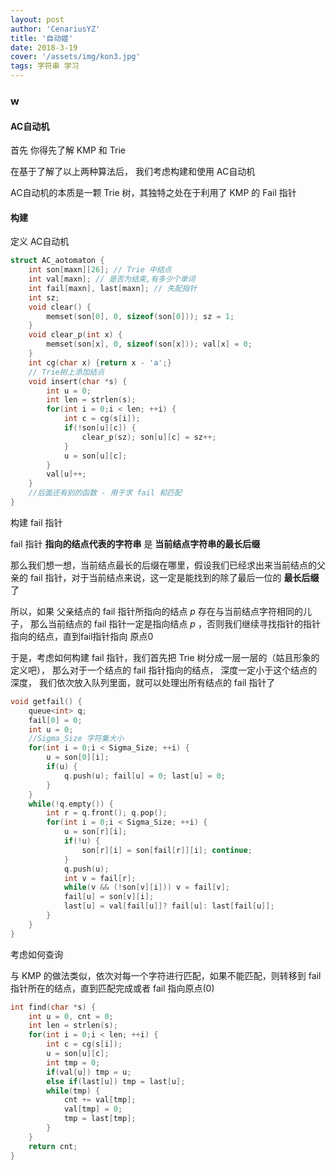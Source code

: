 ```yaml
---
layout: post
author: 'CenariusYZ'
title: '自动姬'
date: 2018-3-19
cover: '/assets/img/kon3.jpg'
tags: 字符串 学习
---
```


### w

#### AC自动机

首先 你得先了解 KMP 和 Trie

在基于了解了以上两种算法后， 我们考虑构建和使用 AC自动机

AC自动机的本质是一颗 Trie 树，其独特之处在于利用了 KMP 的 Fail 指针

#### 构建

定义 AC自动机
```cpp
struct AC_aotomaton {
    int son[maxn][26]; // Trie 中结点
    int val[maxn]; // 是否为结束,有多少个单词
    int fail[maxn], last[maxn]; // 失配指针
    int sz;
    void clear() {
        memset(son[0], 0, sizeof(son[0])); sz = 1;
    }
    void clear_p(int x) {
        memset(son[x], 0, sizeof(son[x])); val[x] = 0;
    }
    int cg(char x) {return x - 'a';}
    // Trie树上添加结点
    void insert(char *s) {
        int u = 0;
        int len = strlen(s);
        for(int i = 0;i < len; ++i) {
            int c = cg(s[i]);
            if(!son[u][c]) {
                clear_p(sz); son[u][c] = sz++;
            }
            u = son[u][c];
        }
        val[u]++;
    }
    //后面还有别的函数 - 用于求 fail 和匹配
}
```

构建 fail 指针

fail 指针 **指向的结点代表的字符串** 是 **当前结点字符串的最长后缀**

那么我们想一想，当前结点最长的后缀在哪里，假设我们已经求出来当前结点的父亲的 fail 指针，对于当前结点来说，这一定是能找到的除了最后一位的 **最长后缀** 了

所以，如果 父亲结点的 fail 指针所指向的结点 $p$ 存在与当前结点字符相同的儿子，
那么当前结点的 fail 指针一定是指向结点 $p$ ，否则我们继续寻找指针的指针指向的结点，直到fail指针指向 原点0

于是，考虑如何构建 fail 指针，我们首先把 Trie 树分成一层一层的（姑且形象的定义吧）， 那么对于一个结点的 fail 指针指向的结点， 深度一定小于这个结点的深度，
我们依次放入队列里面，就可以处理出所有结点的 fail 指针了
```cpp
void getfail() {
    queue<int> q;
    fail[0] = 0;
    int u = 0;
    //Sigma_Size 字符集大小
    for(int i = 0;i < Sigma_Size; ++i) {
        u = son[0][i];
        if(u) {
            q.push(u); fail[u] = 0; last[u] = 0;
        }
    }
    while(!q.empty()) {
        int r = q.front(); q.pop();
        for(int i = 0;i < Sigma_Size; ++i) {
            u = son[r][i];
            if(!u) {
                son[r][i] = son[fail[r]][i]; continue;
            }
            q.push(u);
            int v = fail[r];
            while(v && (!son[v][i])) v = fail[v];
            fail[u] = son[v][i];
            last[u] = val[fail[u]]? fail[u]: last[fail[u]];
        }
    }
}
```

考虑如何查询

与 KMP 的做法类似，依次对每一个字符进行匹配，如果不能匹配，则转移到 fail 指针所在的结点，直到匹配完成或者 fail 指向原点(0)
```cpp
int find(char *s) {
    int u = 0, cnt = 0;
    int len = strlen(s);
    for(int i = 0;i < len; ++i) {
        int c = cg(s[i]);
        u = son[u][c];
        int tmp = 0;
        if(val[u]) tmp = u;
        else if(last[u]) tmp = last[u];
        while(tmp) {
            cnt += val[tmp];
            val[tmp] = 0;
            tmp = last[tmp];
        }
    }
    return cnt;
}

```

